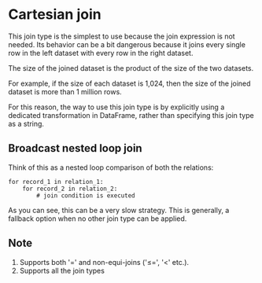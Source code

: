# Cartesian join

This join type is the simplest to use because the join expression is not needed.
Its behavior can be a bit dangerous because it joins every single row in the left dataset with every row in the right dataset.

The size of the joined dataset is the product of the size of the two datasets.

For example, if the size of each dataset is 1,024, then the size of the joined dataset is more than 1 million rows.

For this reason, the way to use this join type is by explicitly using a dedicated transformation in DataFrame, rather than specifying this
join type as a string.

## Broadcast nested loop join

Think of this as a nested loop comparison of both the relations:

    for record_1 in relation_1:
        for record_2 in relation_2:
            # join condition is executed

As you can see, this can be a very slow strategy.
This is generally, a fallback option when no other join type can be applied.

## Note

1. Supports both '=' and non-equi-joins ('≤=', '<' etc.).
2. Supports all the join types
